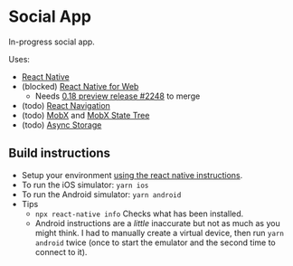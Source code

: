 # Social App

In-progress social app.

Uses:

- [React Native](https://reactnative.dev)
- (blocked) [React Native for Web](https://necolas.github.io/react-native-web/)
  - Needs [0.18 preview release #2248](https://github.com/necolas/react-native-web/pull/2248) to merge
- (todo) [React Navigation](https://reactnative.dev/docs/navigation#react-navigation)
- (todo) [MobX](https://mobx.js.org/README.html) and [MobX State Tree](https://mobx-state-tree.js.org/)
- (todo) [Async Storage](https://github.com/react-native-async-storage/async-storage)

## Build instructions

- Setup your environment [using the react native instructions](https://reactnative.dev/docs/environment-setup).
- To run the iOS simulator: `yarn ios`
- To run the Android simulator: `yarn android`
- Tips
  - `npx react-native info` Checks what has been installed.
  - Android instructions are a *little* inaccurate but not as much as you might think. I had to manually create a virtual device, then run `yarn android` twice (once to start the emulator and the second time to connect to it).